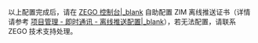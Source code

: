 以上配置完成后，请在 [ZEGO 控制台\|_blank](https://console.zego.im) 自助配置 ZIM 离线推送证书（详情请参考 [项目管理 - 即时通讯 - 离线推送配置\|_blank](#16233)），若无法配置，请联系 ZEGO 技术支持处理。
